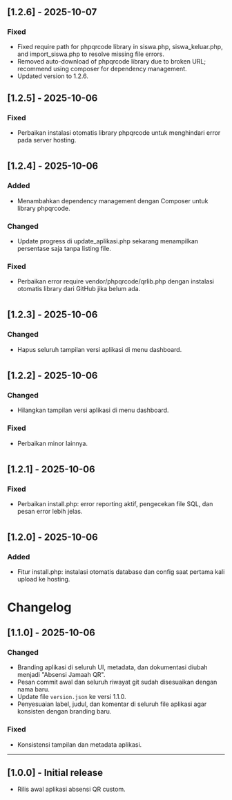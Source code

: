 #
## [1.2.6] - 2025-10-07
### Fixed
- Fixed require path for phpqrcode library in siswa.php, siswa_keluar.php, and import_siswa.php to resolve missing file errors.
- Removed auto-download of phpqrcode library due to broken URL; recommend using composer for dependency management.
- Updated version to 1.2.6.

## [1.2.5] - 2025-10-06
### Fixed
- Perbaikan instalasi otomatis library phpqrcode untuk menghindari error pada server hosting.
#
## [1.2.4] - 2025-10-06
### Added
- Menambahkan dependency management dengan Composer untuk library phpqrcode.
### Changed
- Update progress di update_aplikasi.php sekarang menampilkan persentase saja tanpa listing file.
### Fixed
- Perbaikan error require vendor/phpqrcode/qrlib.php dengan instalasi otomatis library dari GitHub jika belum ada.
#
## [1.2.3] - 2025-10-06
### Changed
- Hapus seluruh tampilan versi aplikasi di menu dashboard.
#
## [1.2.2] - 2025-10-06
### Changed
- Hilangkan tampilan versi aplikasi di menu dashboard.
### Fixed
- Perbaikan minor lainnya.
#
## [1.2.1] - 2025-10-06
### Fixed
- Perbaikan install.php: error reporting aktif, pengecekan file SQL, dan pesan error lebih jelas.
#
## [1.2.0] - 2025-10-06
### Added
- Fitur install.php: instalasi otomatis database dan config saat pertama kali upload ke hosting.
# Changelog

## [1.1.0] - 2025-10-06
### Changed
- Branding aplikasi di seluruh UI, metadata, dan dokumentasi diubah menjadi "Absensi Jamaah QR".
- Pesan commit awal dan seluruh riwayat git sudah disesuaikan dengan nama baru.
- Update file `version.json` ke versi 1.1.0.
- Penyesuaian label, judul, dan komentar di seluruh file aplikasi agar konsisten dengan branding baru.

### Fixed
- Konsistensi tampilan dan metadata aplikasi.

---

## [1.0.0] - Initial release
- Rilis awal aplikasi absensi QR custom.
